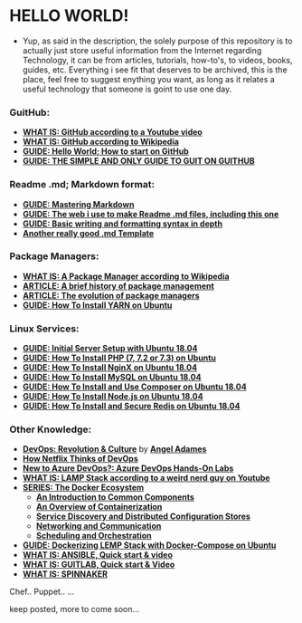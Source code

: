 # HELLO WORLD!

+ Yup, as said in the description, the solely purpose of this repository is to actually just store useful information from the Internet regarding Technology, it can be from articles, tutorials, how-to's, to videos, books, guides, etc. Everything i see fit that deserves to be archived, this is the place, feel free to suggest enything you want, as long as it relates a useful technology that someone is goint to use one day.

### GuitHub:
- [**WHAT IS: GitHub according to a Youtube video**](https://www.youtube.com/watch?v=w3jLJU7DT5E&t=10s)
- [**WHAT IS: GitHub according to Wikipedia**](https://en.wikipedia.org/wiki/GitHub)
- [**GUIDE: Hello World; How to start on GitHub**](https://guides.github.com/activities/hello-world/)
- [**GUIDE: THE SIMPLE AND ONLY GUIDE TO GUIT ON GUITHUB**](http://rogerdudler.github.io/git-guide/)

### Readme .md; Markdown format:
- [**GUIDE: Mastering Markdown**](https://guides.github.com/features/mastering-markdown/)
- [**GUIDE: The web i use to make Readme .md files, including this one**](https://guides.github.com/features/mastering-markdown/)
- [**GUIDE: Basic writing and formatting syntax in depth**](https://help.github.com/articles/basic-writing-and-formatting-syntax/)
- [**Another really good .md Template**](https://gist.githubusercontent.com/PurpleBooth/109311bb0361f32d87a2/raw/8254b53ab8dcb18afc64287aaddd9e5b6059f880/README-Template.md)

### Package Managers:
- [**WHAT IS: A Package Manager according to Wikipedia**](https://en.wikipedia.org/wiki/Package_manager)
- [**ARTICLE: A brief history of package management**](https://blog.tidelift.com/a-brief-history-of-package-management)
- [**ARTICLE: The evolution of package managers**](https://opensource.com/article/18/7/evolution-package-managers)
- [**GUIDE: How To Install YARN on Ubuntu**](https://yarnpkg.com/en/docs/install#debian-stable)


### Linux Services:
- [**GUIDE: Initial Server Setup with Ubuntu 18.04**](https://www.digitalocean.com/community/tutorials/initial-server-setup-with-ubuntu-18-04)
- [**GUIDE: How To Install PHP (7, 7.2 or 7.3) on Ubuntu**](https://thishosting.rocks/install-php-on-ubuntu/)
- [**GUIDE: How To Install NginX on Ubuntu 18.04**](https://www.digitalocean.com/community/tutorials/how-to-install-nginx-on-ubuntu-18-04)
- [**GUIDE: How To Install MySQL on Ubuntu 18.04**](https://www.digitalocean.com/community/tutorials/how-to-install-mysql-on-ubuntu-18-04)
- [**GUIDE: How To Install and Use Composer on Ubuntu 18.04**](https://www.digitalocean.com/community/tutorials/how-to-install-and-use-composer-on-ubuntu-18-04)
- [**GUIDE: How To Install Node.js on Ubuntu 18.04**](https://www.digitalocean.com/community/tutorials/how-to-install-node-js-on-ubuntu-18-04)
- [**GUIDE: How To Install and Secure Redis on Ubuntu 18.04**](https://www.digitalocean.com/community/tutorials/how-to-install-and-secure-redis-on-ubuntu-18-04)

### Other Knowledge:
- [**DevOps: Revolution & Culture**](https://drive.google.com/file/d/1Zu5cvTNFaUSQoSs6a98KuhDpdOa2V1qg/view?usp=sharing) by [**Angel Adames**](https://github.com/angelmadames)
- [**How Netflix Thinks of DevOps**](https://www.youtube.com/watch?v=UTKIT6STSVM)
- [**New to Azure DevOps?: Azure DevOps Hands-On Labs**](https://www.azuredevopslabs.com/)
- [**WHAT IS: LAMP Stack according to a weird nerd guy on Youtube**](https://www.youtube.com/watch?v=WY8jwTNYTfg)
- [**SERIES: The Docker Ecosystem**](https://www.digitalocean.com/community/tutorial_series/the-docker-ecosystem)
  - [**An Introduction to Common Components**](https://www.digitalocean.com/community/tutorials/the-docker-ecosystem-an-introduction-to-common-components)
  - [**An Overview of Containerization**](https://www.digitalocean.com/community/tutorials/the-docker-ecosystem-an-overview-of-containerization)
  - [**Service Discovery and Distributed Configuration Stores**](https://www.digitalocean.com/community/tutorials/the-docker-ecosystem-service-discovery-and-distributed-configuration-stores)
  - [**Networking and Communication**](https://www.digitalocean.com/community/tutorials/the-docker-ecosystem-networking-and-communication)
  - [**Scheduling and Orchestration**](https://www.digitalocean.com/community/tutorials/the-docker-ecosystem-scheduling-and-orchestration)
- [**GUIDE: Dockerizing LEMP Stack with Docker-Compose on Ubuntu**](https://www.youtube.com/watch?v=WY8jwTNYTfg)
- [**WHAT IS: ANSIBLE, Quick start & video**](https://www.ansible.com/resources/videos/quick-start-video)
- [**WHAT IS: GUITLAB, Quick start & Video**](https://about.gitlab.com/)
- [**WHAT IS: SPINNAKER**](https://www.spinnaker.io/)


Chef..
Puppet..
...


keep posted, more to come soon...
